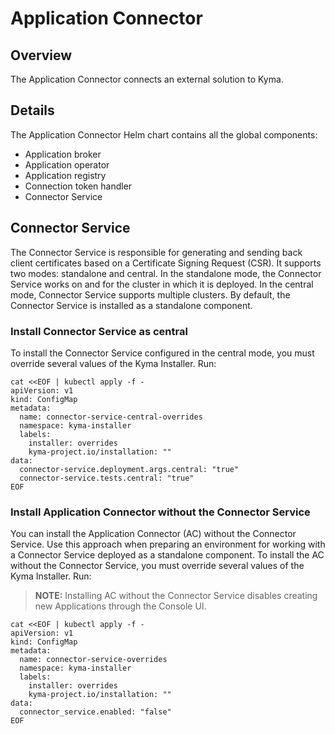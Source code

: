 # Application Connector

## Overview

The Application Connector connects an external solution to Kyma.

## Details

The Application Connector Helm chart contains all the global components:
- Application broker
- Application operator
- Application registry
- Connection token handler
- Connector Service

## Connector Service

The Connector Service is responsible for generating and sending back client certificates based on a Certificate Signing Request (CSR). It supports two modes: standalone and central. In the standalone mode, the Connector Service works on and for the cluster in which it is deployed. In the central mode, Connector Service supports multiple clusters. By default, the Connector Service is installed as a standalone component.

### Install Connector Service as central

To install the Connector Service configured in the central mode, you must override several values of the Kyma Installer. Run:

```
cat <<EOF | kubectl apply -f -
apiVersion: v1
kind: ConfigMap
metadata:
  name: connector-service-central-overrides
  namespace: kyma-installer
  labels:
    installer: overrides
    kyma-project.io/installation: ""
data:
  connector-service.deployment.args.central: "true"
  connector-service.tests.central: "true"
EOF
```

### Install Application Connector without the Connector Service

You can install the Application Connector (AC) without the Connector Service. Use this approach when preparing an environment for working with a Connector Service deployed as a standalone component.
To install the AC without the Connector Service, you must override several values of the Kyma Installer. Run:
>**NOTE:** Installing AC without the Connector Service disables creating new Applications through the Console UI.

```
cat <<EOF | kubectl apply -f -
apiVersion: v1
kind: ConfigMap
metadata:
  name: connector-service-overrides
  namespace: kyma-installer
  labels:
    installer: overrides
    kyma-project.io/installation: ""
data:
  connector_service.enabled: "false"
EOF
```
